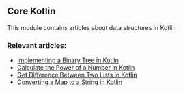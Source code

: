 ## Core Kotlin

This module contains articles about data structures in Kotlin

### Relevant articles:
- [Implementing a Binary Tree in Kotlin](https://www.baeldung.com/kotlin/binary-tree)
- [Calculate the Power of a Number in Kotlin](https://www.baeldung.com/kotlin/power-of-a-number)
- [Get Difference Between Two Lists in Kotlin](https://www.baeldung.com/kotlin/lists-difference)
- [Converting a Map to a String in Kotlin](https://www.baeldung.com/kotlin/map-to-string)
